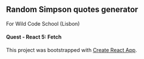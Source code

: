 ## Random Simpson quotes generator

For Wild Code School (Lisbon)

#### Quest - React 5: Fetch

This project was bootstrapped with [Create React App](https://github.com/facebook/create-react-app).

